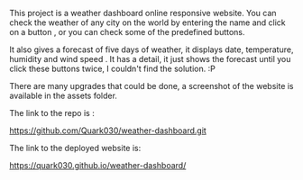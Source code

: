 

This project is a  weather dashboard online responsive website. You can check the weather of any city on the world  by entering the name and click on a button , or you can check some of the predefined buttons.

It also gives a forecast of five days of weather, it displays date, temperature, humidity and  wind speed . 
It has a detail, it just shows the forecast until you click these buttons twice, I couldn't find the solution. :P

There are many upgrades that could be done,  a screenshot of the website is available in the assets folder.






The link to the repo is :

https://github.com/Quark030/weather-dashboard.git


The link to the deployed website is:

https://quark030.github.io/weather-dashboard/

